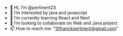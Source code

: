 - 👋 Hi, I’m @pertinent23
- 👀 I’m interested by java and javascript 
- 🌱 I’m currently learning React and Next
- 💞️ I’m looking to collaborate on Web and Java project
- 📫 How to reach me: "10franckpertinent@gmail.com" 

<!---
pertinent23/pertinent23 is a ✨ special ✨ repository because its `README.md` (this file) appears on your GitHub profile.
You can click the Preview link to take a look at your changes.
--->

